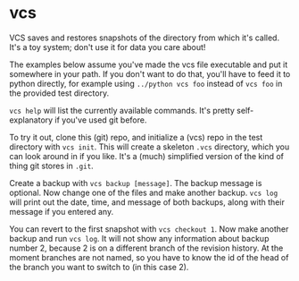 vcs
===

VCS saves and restores snapshots of the directory from which it's called.  It's a toy system; don't use it for data you care about!  

The examples below assume you've made the vcs file executable and put it somewhere in your path.  If you don't want to do that, you'll have to feed it to python directly, for example using `../python vcs foo` instead of `vcs foo` in the provided test directory.

`vcs help` will list the currently available commands.  It's pretty self-explanatory if you've used git before.

To try it out, clone this (git) repo, and initialize a (vcs) repo in the test directory with `vcs init`.  This will create a skeleton `.vcs` directory, which you can look around in if you like.  It's a (much) simplified version of the kind of thing git stores in `.git`.

Create a backup with `vcs backup [message]`.  The backup message is optional.  Now change one of the files and make another backup.  `vcs log` will print out the date, time, and message of both backups, along with their message if you entered any.

You can revert to the first snapshot with `vcs checkout 1`.  Now make another backup and run `vcs log`.  It will not show any information about backup number 2, because 2 is on a different branch of the revision history.  At the moment branches are not named, so you have to know the id of the head of the branch you want to switch to (in this case 2).





